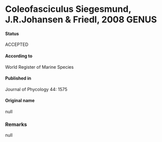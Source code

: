 Coleofasciculus Siegesmund, J.R.Johansen & Friedl, 2008 GENUS
=======

#### Status
ACCEPTED

#### According to
World Register of Marine Species

#### Published in
Journal of Phycology 44: 1575

#### Original name
null

### Remarks
null